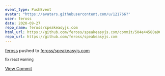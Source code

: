 ```yaml
---
event_type: PushEvent
avatar: "https://avatars.githubusercontent.com/u/121766?"
user: feross
date: 2020-09-27
repo_name: feross/speakeasyjs.com
html_url: https://github.com/feross/speakeasyjs.com/commit/504e44580a96fad611e0140262dd2e5c2019cf64
repo_url: https://github.com/feross/speakeasyjs.com
---
```


<a href='https://github.com/feross' target='_blank'>feross</a> pushed to <a href='https://github.com/feross/speakeasyjs.com' target='_blank'>feross/speakeasyjs.com</a>

<small>fix react warning</small>

<a href='https://github.com/feross/speakeasyjs.com/commit/504e44580a96fad611e0140262dd2e5c2019cf64' target='_blank'>View Commit</a>